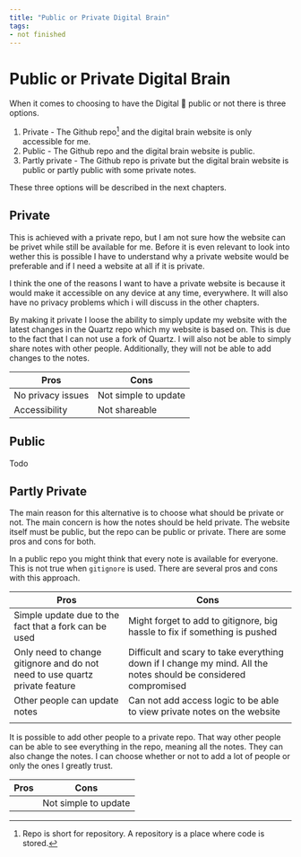```yaml
---
title: "Public or Private Digital Brain"
tags:
- not finished
---
```

# Public or Private Digital Brain
When it comes to choosing to have the Digital 🧠 public or not there is three options. 

1. Private - The Github repo[^1] and the digital brain website is only accessible for me.
2. Public - The Github repo and the digital brain website is public.
3. Partly private - The Github repo is private but the digital brain website is public or partly public with some private notes.

These three options will be described in the next chapters.

[^1]: Repo is short for repository. A repository is a place where code is stored. 

## Private
This is achieved with a private repo, but I am not sure how the website can be privet while still be available for me. Before it is even relevant to look into wether this is possible I have to understand why a private website would be preferable and if I need a website at all if it is private.

I think the one of the reasons I want to have a private website is because it would make it accessible on any device at any time, everywhere. It will also have no privacy problems which i will discuss in the other chapters.

By making it private I loose the ability to simply update my website with the latest changes in the Quartz repo which my website is based on. This is due to the fact that I can not use a fork of Quartz. I will also not be able to simply share notes with other people. Additionally, they will not be able to add changes to the notes.

| Pros              | Cons                 |
| ----------------- | -------------------- |
| No privacy issues | Not simple to update |
| Accessibility     | Not shareable       | 
## Public
Todo
## Partly Private
The main reason for this alternative is to choose what should be private or not. The main concern is how the notes should be held private. The website itself must be public, but the repo can be public or private. There are some pros and cons for both. 

In a public repo you might think that every note is available for everyone. This is not true when `gitignore` is used. There are several pros and cons with this approach. 

| Pros                                                                        | Cons                                                                                                            |
| --------------------------------------------------------------------------- | --------------------------------------------------------------------------------------------------------------- |
| Simple update due to the fact that a fork can be used                       | Might forget to add to gitignore, big hassle to fix if something is pushed                                      |
| Only need to change gitignore and do not need to use quartz private feature | Difficult and scary to take everything down if I change my mind. All the notes should be considered compromised |
| Other people can update notes                                               | Can not add access logic to be able to view private notes on the website                                        |
|                                                                             |                                                                                                                 |

It is possible to add other people to a private repo. That way other people can be able to see everything in the repo, meaning all the notes. They can also change the notes. I can choose whether or not to add a lot of people or only the ones I greatly trust.

| Pros              | Cons                 |
| ----------------- | -------------------- |
|  | Not simple to update |
